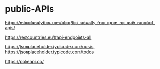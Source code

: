# public-APIs

https://mixedanalytics.com/blog/list-actually-free-open-no-auth-needed-apis/

https://restcountries.eu/#api-endpoints-all

https://jsonplaceholder.typicode.com/posts, https://jsonplaceholder.typicode.com/todos

https://pokeapi.co/
